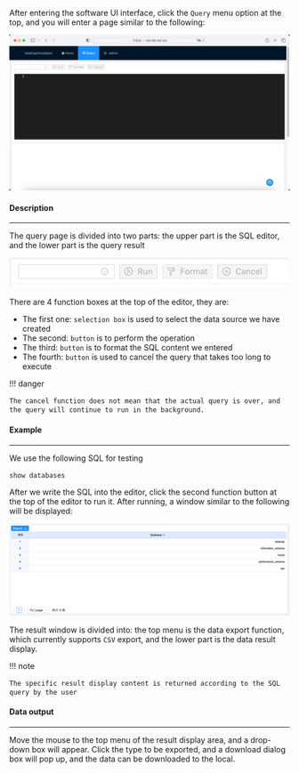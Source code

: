 After entering the software UI interface, click the `Query` menu option at the top, and you will enter a page similar to the following:

![img.png](../../assets/get_started/img.png)

#### Description

---

The query page is divided into two parts: the upper part is the SQL editor, and the lower part is the query result

![img.png](../../assets/get_started/img_1.png)

There are 4 function boxes at the top of the editor, they are:

- The first one: `selection box` is used to select the data source we have created
- The second: `button` is to perform the operation
- The third: `button` is to format the SQL content we entered
- The fourth: `button` is used to cancel the query that takes too long to execute

!!! danger

    The cancel function does not mean that the actual query is over, and the query will continue to run in the background.

#### Example

---

We use the following SQL for testing

```sql
show databases
```

After we write the SQL into the editor, click the second function button at the top of the editor to run it. After running, a window similar to the following will be displayed:

![img.png](../../assets/get_started/img_2.png)

The result window is divided into: the top menu is the data export function, which currently supports `CSV` export, and the lower part is the data result display.

!!! note

    The specific result display content is returned according to the SQL query by the user

#### Data output

---

Move the mouse to the top menu of the result display area, and a drop-down box will appear. Click the type to be exported, and a download dialog box will pop up, and the data can be downloaded to the local.

